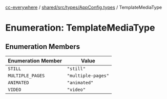 [cc-everywhere](../../../../../index.md) / [shared/src/types/AppConfig.types](../index.md) / TemplateMediaType

# Enumeration: TemplateMediaType

## Enumeration Members

| Enumeration Member | Value |
| ------ | ------ |
| `STILL` | `"still"` |
| `MULTIPLE_PAGES` | `"multiple-pages"` |
| `ANIMATED` | `"animated"` |
| `VIDEO` | `"video"` |
